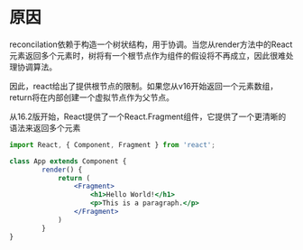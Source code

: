 # 原因

reconcilation依赖于构造一个树状结构，用于协调。当您从render方法中的React元素返回多个元素时，树将有一个根节点作为组件的假设将不再成立，因此很难处理协调算法。

因此，react给出了提供根节点的限制。如果您从v16开始返回一个元素数组，return将在内部创建一个虚拟节点作为父节点。

从16.2版开始，React提供了一个React.Fragment组件，它提供了一个更清晰的语法来返回多个元素

```jsx
import React, { Component, Fragment } from 'react';

class App extends Component {
        render() {
            return (
                <Fragment>
                    <h1>Hello World!</h1>
                    <p>This is a paragraph.</p>
                </Fragment> 
            )
        }
}
```
